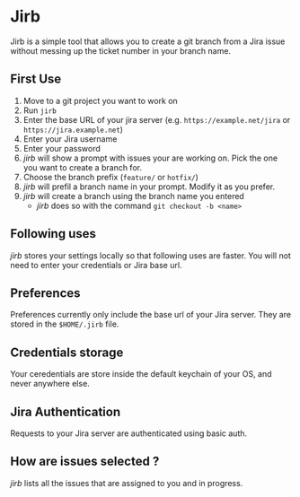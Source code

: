 # Jirb
Jirb is a simple tool that allows you to create a git branch from a Jira issue without messing up the ticket number in your branch name.

## First Use

1. Move to a git project you want to work on
1. Run `jirb`
1. Enter the base URL of your jira server (e.g. `https://example.net/jira` or `https://jira.example.net`)
1. Enter your Jira username
1. Enter your password
1. _jirb_ will show a prompt with issues your are working on. Pick the one you want to create a branch for.
1. Choose the branch prefix (`feature/` or `hotfix/`)
1. _jirb_ will prefil a branch name in your prompt. Modify it as you prefer.
1. _jirb_ will create a branch using the branch name you entered
    * _jirb_ does so with the command `git checkout -b <name>`

## Following uses
_jirb_ stores your settings locally so that following uses are faster. You will not need to enter your credentials or Jira base url. 

## Preferences
Preferences currently only include the base url of your Jira server. They are stored in the `$HOME/.jirb` file.

## Credentials storage
Your ceredentials are store inside the default keychain of your OS, and never anywhere else.

## Jira Authentication
Requests to your Jira server are authenticated using basic auth.

## How are issues selected ?
_jirb_ lists all the issues that are assigned to you and in progress.